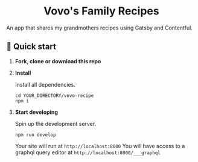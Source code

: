 <h1 align="center">
  Vovo's Family Recipes
</h1>

An app that shares my grandmothers recipes using Gatsby and Contentful.


## 🚀 Quick start

1.  **Fork, clone or download this repo**
2. **Install**
   
    Install all dependencies.
    ```shell
    cd YOUR_DIRECTORY/vovo-recipe
    npm i
    ```

3. **Start developing**
   
    Spin up the development server.
    ```
    npm run develop
    ```
    Your site will run at ```http://localhost:8000```
    You will have access to a graphql query editor at ```http://localhost:8000/___graphql```
